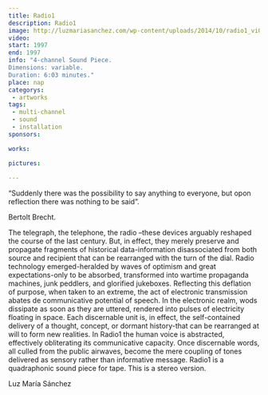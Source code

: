```yaml
---
title: Radio1
description: Radio1
image: http://luzmariasanchez.com/wp-content/uploads/2014/10/radio1_vi01.jpg
video: 
start: 1997
end: 1997
info: "4-channel Sound Piece.
Dimensions: variable.
Duration: 6:03 minutes."
place: nap
categorys:
 - artworks
tags:
 - multi-channel
 - sound
 - installation
sponsors:

works:

pictures:
 
---
```


“Suddenly there was the possibility to say anything to everyone, but opon reflection there was nothing to be said”.

Bertolt Brecht.


The telegraph, the telephone, the radio –these devices arguably reshaped the course of the last century. But, in effect, they merely preserve and propagate fragments of historical data-information disassociated from both source and recipient that can be rearranged with the turn of the dial. Radio technology emerged-heralded by waves of optimism and great expectations-only to be absorbed, transformed into wartime propaganda machines, junk peddlers, and glorified jukeboxes. Reflecting this deflation of purpose, when taken to an extreme, the act of electronic transmission abates de communicative potential of speech. In the electronic realm, wods dissipate as soon as they are uttered, rendered into pulses of electricity floating in space. Each discernable unit is, in effect, the self-contained delivery of a thought, concept, or dormant history-that can be rearranged at will to form new realities. In Radio1 the human voice is abstracted, effectively obliterating its communicative capacity. Once discernable words, all culled from the public airwaves, become the mere coupling of tones delivered as sensory rather than informative message. Radio1 is a quadraphonic sound piece for tape. This is a stereo version.

Luz María Sánchez